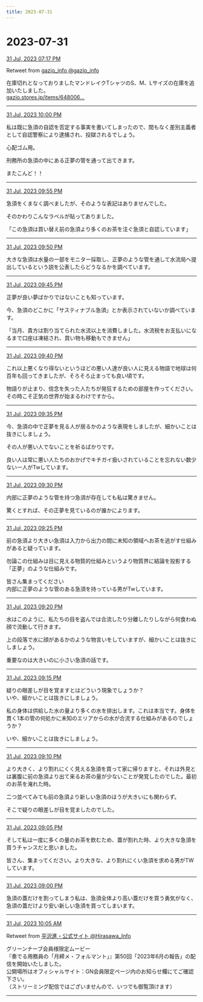 ```yaml
---
title: 2023-07-31
---
```

# 2023-07-31

[31 Jul, 2023 07:17 PM](https://twitter.com/gazio_info/status/1685957750449430529#m)

Retweet from [gazio_info @gazio_info](https://twitter.com/gazio_info)

在庫切れとなっておりましたマンドレイクTシャツのS、M、Lサイズの在庫を追加いたしました。  
<a href="https://gazio.stores.jp/items/648006b1b3801a002e21bbbf">gazio.stores.jp/items/648006…</a>

---

[31 Jul, 2023 10:00 PM](https://twitter.com/hirasawa/status/1685998746700800003#m)

私は既に急須の自認を否定する事実を書いてしまったので、間もなく差別主義者として自認警察により逮捕され、投獄されるでしょう。  
  
心配ゴム用。  
  
刑務所の急須の中にある正夢の管を通って出てきます。  
  
またこんど！！

---

[31 Jul, 2023 09:55 PM](https://twitter.com/hirasawa/status/1685997488506036224#m)

急須をくまなく調べましたが、そのような表記はありませんでした。  
  
そのかわりこんなラベルが貼ってありました。  
  
「この急須は買い替え前の急須より多くのお茶を注ぐ急須と自認しています」

---

[31 Jul, 2023 09:50 PM](https://twitter.com/hirasawa/status/1685996230227435520#m)

大きな急須は水量の一部をモニター採取し、正夢のような管を通して水流局へ提出しているという説を公表したらどうなるかを調べています。

---

[31 Jul, 2023 09:45 PM](https://twitter.com/hirasawa/status/1685994972003151872#m)

正夢が良い夢ばかりではないことも知っています。  
  
今、急須のどこかに「サスティナブル急須」とか表示されていないか調べています。  
  
「当月、貴方は割り当てられた水流以上を消費しました。水流税をお支払いになるまで口座は凍結され、買い物も移動もできません」

---

[31 Jul, 2023 09:40 PM](https://twitter.com/hirasawa/status/1685993713540149248#m)

これ以上悪くなり得ないというほどの悪い人達が良い人に見える物語で地球は何百年も回ってきましたが、そろそろ止まっても良い頃です。  
  
物語りが止まり、信念を失った人たちが発狂するための部屋を作ってください。その時こそ正気の世界が始まるわけですから。

---

[31 Jul, 2023 09:35 PM](https://twitter.com/hirasawa/status/1685992455546511366#m)

今、急須の中で正夢を見る人が居るかのような表現をしましたが、細かいことは抜きにしましょう。  
  
その人が悪い人でないことを祈るばかりです。  
  
良い人は常に悪い人たちのおかげでキチガイ扱いされていることを忘れない数少ない一人がTwしています。

---

[31 Jul, 2023 09:30 PM](https://twitter.com/hirasawa/status/1685991199046279168#m)

内部に正夢のような管を持つ急須が存在しても私は驚きません。  
  
驚くとすれば、その正夢を見ているのが誰かによります。

---

[31 Jul, 2023 09:25 PM](https://twitter.com/hirasawa/status/1685989938880221184#m)

前の急須より大きい急須は入力から出力の間に未知の領域へお茶を逃がす仕組みがあると疑っています。  
  
勿論この仕組みは目に見える物質的仕組みというより物質界に結論を投影する「正夢」のような仕組みです。  
  
皆さん集まってください  
内部に正夢のような管のある急須を持っている男がTwしています。

---

[31 Jul, 2023 09:20 PM](https://twitter.com/hirasawa/status/1685988680681287680#m)

水はこのように、私たちの目を盗んでは合流したり分離したりしながら何食わぬ顔で流動して行きます。  
  
上の段落で水に顔があるかのような物言いをしていますが、細かいことは抜きにしましょう。  
  
重要なのは大きいのに小さい急須の話です。

---

[31 Jul, 2023 09:15 PM](https://twitter.com/hirasawa/status/1685987422532755456#m)

疑りの眼差しが目を覚ますとはどういう現象でしょうか？  
いや、細かいことは抜きにしましょう。  
  
私の身体は供給した水の量より多くの水を排出します。これは本当です。身体を貫く1本の管の何処かに未知のエリアからの水が合流する仕組みがあるのでしょうか？  
  
いや、細かいことは抜きにしましょう。

---

[31 Jul, 2023 09:10 PM](https://twitter.com/hirasawa/status/1685986164216324096#m)

より大きく、より割れにくく見える急須を買って家に帰りますと、それは外見とは裏腹に前の急須より出て来るお茶の量が少ないことが発覚したのでした。最初のお茶を淹れた時。  
  
二つ並べてみても前の急須より新しい急須のほうが大きいにも関わらず。  
  
そこで疑りの眼差しが目を覚ましたのでした。

---

[31 Jul, 2023 09:05 PM](https://twitter.com/hirasawa/status/1685984905853808640#m)

そして私は一度に多くの量のお茶を飲むため、蓋が割れた時、より大きな急須を買うチャンスだと思いました。  
  
皆さん、集まってください。より大きな、より割れにくい急須を求める男がTWしています。

---

[31 Jul, 2023 09:00 PM](https://twitter.com/hirasawa/status/1685983647231516673#m)

急須の蓋だけを割ってしまう私は、急須全体より高い蓋だけを買う勇気がなく、急須の蓋だけより安い新しい急須を買ってしまいます。

---

[31 Jul, 2023 10:05 AM](https://twitter.com/Hirasawa_Info/status/1685818900221755392#m)

Retweet from [平沢進・公式サイト @Hirasawa_Info](https://twitter.com/Hirasawa_Info)

グリーンナーブ会員様限定ムービー  
『奏でる用務員の「月締メ・フォルマント」』第50回「2023年6月の報告」の配信を開始いたしました。  
公開場所はオフィシャルサイト：GN会員限定ページ内のお知らせ欄にてご確認下さい。  
（ストリーミング配信ではございませんので、いつでも御覧頂けます）

---

